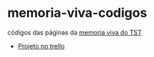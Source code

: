 # memoria-viva-codigos
códigos das páginas da [memoria viva do TST](http://www.tst.jus.br/web/guest/apresentacao-memoria-viva)

- [Projeto no trello](https://trello.com/b/uOauTAzw)
